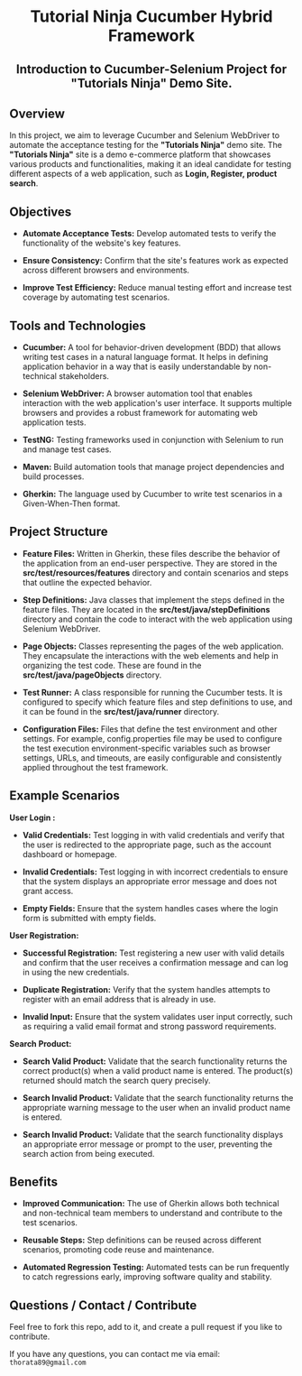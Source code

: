 

<h1 align="center">Tutorial Ninja Cucumber Hybrid Framework</h1>

<h2 align="center">Introduction to Cucumber-Selenium Project for "Tutorials Ninja" Demo Site.</h2>

Overview
------------
In this project, we aim to leverage Cucumber and Selenium WebDriver to automate the acceptance testing for the **"Tutorials Ninja"** demo site. The **"Tutorials Ninja"** site is a demo e-commerce platform that showcases various products and functionalities, making it an ideal candidate for testing different aspects of a web application, such as **Login, Register, product search**.

Objectives
------------

- **Automate Acceptance Tests:**  Develop automated tests to verify the functionality of the website's key features.
  
- **Ensure Consistency:**  Confirm that the site's features work as expected across different browsers and environments.
  
- **Improve Test Efficiency:**  Reduce manual testing effort and increase test coverage by automating test scenarios.

Tools and Technologies
-----------------------
- **Cucumber:** A tool for behavior-driven development (BDD) that allows writing test cases in a natural language format. It helps in defining application behavior in a way that is easily understandable by non-technical stakeholders.
  
- **Selenium WebDriver:** A browser automation tool that enables interaction with the web application's user interface. It supports multiple browsers and provides a robust framework for automating web application tests.
  
- **TestNG:** Testing frameworks used in conjunction with Selenium to run and manage test cases.
  
- **Maven:** Build automation tools that manage project dependencies and build processes.
  
- **Gherkin:** The language used by Cucumber to write test scenarios in a Given-When-Then format.

Project Structure
------------------

- **Feature Files:** Written in Gherkin, these files describe the behavior of the application from an end-user perspective. 
     They are stored in the **src/test/resources/features** directory and contain scenarios and steps that outline the expected behavior.

- **Step Definitions:** Java classes that implement the steps defined in the feature files. They are located in the **src/test/java/stepDefinitions** directory and contain the code to interact with the web application using Selenium WebDriver.

- **Page Objects:** Classes representing the pages of the web application. They encapsulate the interactions with the web elements and help in organizing the test code. These are found in the **src/test/java/pageObjects** directory.

- **Test Runner:** A class responsible for running the Cucumber tests. It is configured to specify which feature files and step definitions to use, and it can be found in the **src/test/java/runner** directory.

- **Configuration Files:** Files that define the test environment and other settings. For example, config.properties file may be used to configure the test execution environment-specific variables such as browser settings, URLs, and timeouts, are easily configurable and consistently applied throughout the test framework.


Example Scenarios
------------------

**User Login :** 

- **Valid Credentials:** Test logging in with valid credentials and verify that the user is redirected to the appropriate page, such as the account dashboard or homepage.

- **Invalid Credentials:** Test logging in with incorrect credentials to ensure that the system displays an appropriate error message and does not grant access.

- **Empty Fields:** Ensure that the system handles cases where the login form is submitted with empty fields.


**User Registration:** 

- **Successful Registration:** Test registering a new user with valid details and confirm that the user receives a confirmation message and can log in using the new credentials.

- **Duplicate Registration:** Verify that the system handles attempts to register with an email address that is already in use.

- **Invalid Input:** Ensure that the system validates user input correctly, such as requiring a valid email format and strong password requirements.


**Search Product:** 

- **Search Valid Product:** Validate that the search functionality returns the correct product(s) when a valid product name is entered. The product(s) returned should match the search query precisely.

- **Search Invalid Product:** Validate that the search functionality returns the appropriate warning message to the user when an invalid product name is entered.

- **Search Invalid Product:** Validate that the search functionality displays an appropriate error message or prompt to the user, preventing the search action from being executed.

Benefits
---------

- **Improved Communication:** The use of Gherkin allows both technical and non-technical team members to understand and contribute to the test scenarios.

- **Reusable Steps:** Step definitions can be reused across different scenarios, promoting code reuse and maintenance.

- **Automated Regression Testing:** Automated tests can be run frequently to catch regressions early, improving software quality and stability.


Questions / Contact / Contribute
---------------------------------
Feel free to fork this repo, add to it, and create a pull request if you like to contribute.  

If you have any questions, you can contact me via email: `thorata89@gmail.com`





